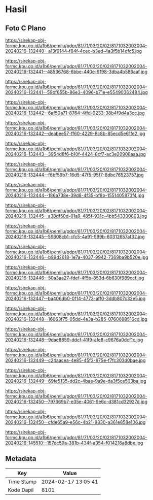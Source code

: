 # Hasil

## Foto C Plano

https://sirekap-obj-formc.kpu.go.id/a1b6/pemilu/pdpr/81/71/03/20/02/8171032002004-20240216-132440--a13f9144-f84f-4cec-b3ed-4a3f5b14dfc5.jpg

https://sirekap-obj-formc.kpu.go.id/a1b6/pemilu/pdpr/81/71/03/20/02/8171032002004-20240216-132441--48536768-6bbe-440e-9198-3dba4b586aaf.jpg

https://sirekap-obj-formc.kpu.go.id/a1b6/pemilu/pdpr/81/71/03/20/02/8171032002004-20240216-132441--59bf655b-86e3-4096-b71e-e55490362484.jpg

https://sirekap-obj-formc.kpu.go.id/a1b6/pemilu/pdpr/81/71/03/20/02/8171032002004-20240216-132442--6af50a71-8764-4ffd-9233-38b4f9d4a3cc.jpg

https://sirekap-obj-formc.kpu.go.id/a1b6/pemilu/pdpr/81/71/03/20/02/8171032002004-20240216-132442--deabee57-ff60-4229-8c8b-85ecd5e61fe2.jpg

https://sirekap-obj-formc.kpu.go.id/a1b6/pemilu/pdpr/81/71/03/20/02/8171032002004-20240216-132443--3954d8f6-b10f-4424-8cf7-ac3e20908aaa.jpg

https://sirekap-obj-formc.kpu.go.id/a1b6/pemilu/pdpr/81/71/03/20/02/8171032002004-20240216-132444--f6bf59b7-16d5-47f5-95f7-8dbc76523757.jpg

https://sirekap-obj-formc.kpu.go.id/a1b6/pemilu/pdpr/81/71/03/20/02/8171032002004-20240216-132444--186a738e-39d8-4f35-bf8b-1551405873f4.jpg

https://sirekap-obj-formc.kpu.go.id/a1b6/pemilu/pdpr/81/71/03/20/02/8171032002004-20240216-132445--a38df50d-01a9-485f-931c-4bb543300803.jpg

https://sirekap-obj-formc.kpu.go.id/a1b6/pemilu/pdpr/81/71/03/20/02/8171032002004-20240216-132445--59608cb1-cfc5-4a91-999b-60312657af32.jpg

https://sirekap-obj-formc.kpu.go.id/a1b6/pemilu/pdpr/81/71/03/20/02/8171032002004-20240216-132446--b99d2618-1e7a-4037-9942-7369ba9b520e.jpg

https://sirekap-obj-formc.kpu.go.id/a1b6/pemilu/pdpr/81/71/03/20/02/8171032002004-20240216-132446--50a3aa27-fdef-4f5b-853d-6b630f989ccf.jpg

https://sirekap-obj-formc.kpu.go.id/a1b6/pemilu/pdpr/81/71/03/20/02/8171032002004-20240216-132447--ba406db0-0f14-4773-aff0-3ddb807c32e5.jpg

https://sirekap-obj-formc.kpu.go.id/a1b6/pemilu/pdpr/81/71/03/20/02/8171032002004-20240216-132448--16663f75-05dd-4e3a-b285-0760698516cd.jpg

https://sirekap-obj-formc.kpu.go.id/a1b6/pemilu/pdpr/81/71/03/20/02/8171032002004-20240216-132448--9dae8659-ddcf-41f9-afe8-c9676a0dcf1c.jpg

https://sirekap-obj-formc.kpu.go.id/a1b6/pemilu/pdpr/81/71/03/20/02/8171032002004-20240216-132449--c24aacea-4e85-45f3-975e-f7fc303d0bae.jpg

https://sirekap-obj-formc.kpu.go.id/a1b6/pemilu/pdpr/81/71/03/20/02/8171032002004-20240216-132449--69fe5135-dd2c-4bae-9a9e-da3f5ce503ba.jpg

https://sirekap-obj-formc.kpu.go.id/a1b6/pemilu/pdpr/81/71/03/20/02/8171032002004-20240216-132450--797669b7-e35e-4061-9e6c-d381cd32927d.jpg

https://sirekap-obj-formc.kpu.go.id/a1b6/pemilu/pdpr/81/71/03/20/02/8171032002004-20240216-132450--cfde65a9-e56c-4b21-9830-a361e858e106.jpg

https://sirekap-obj-formc.kpu.go.id/a1b6/pemilu/pdpr/81/71/03/20/02/8171032002004-20240216-145510--157dc59a-381b-434f-a354-f014216a8dbe.jpg


## Metadata

| Key        | Value               |
| ---------- | ------------------- |
| Time Stamp | 2024-02-17 13:05:41 |
| Kode Dapil | 8101                |




